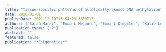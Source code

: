 ```yaml
---
title: "Tissue-specific patterns of allelically-skewed DNA methylation"
date: 2016-01-01
publishDate: 2022-11-10T16:54:29.356071Z
authors: ["Sarah Marzi", "Emma L Meaburn", "Emma L Dempster", "Katie Lunnon", "Jose L Paya-Cano", "Rebecca G Smith", "Manuela Volta", "Claire Troakes", "Leonard C Schalkwyk", "Jonathan Mill"]
publication_types: ["2"]
abstract: ""
featured: false
publication: "*Epigenetics*"
---
```


